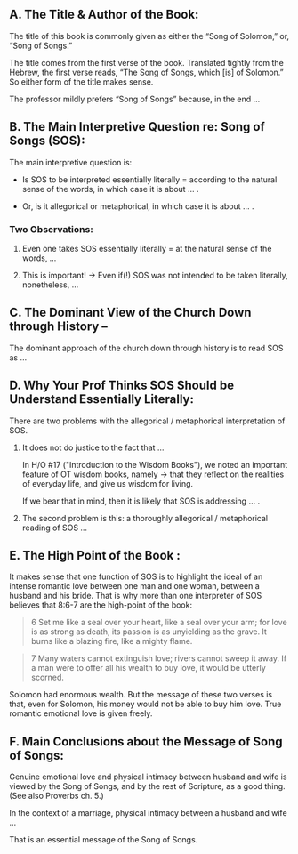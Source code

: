 
## A. The Title & Author of the Book:

The title of this book is commonly given as either the “Song of Solomon,” or, “Song of Songs.”

The title comes from the first verse of the book. Translated tightly from the Hebrew, the first verse reads, “The Song of Songs, which [is] of Solomon.” So either form of the title makes sense.

The professor mildly prefers “Song of Songs” because, in the end …

## B. The Main Interpretive Question re: Song of Songs (SOS):

The main interpretive question is:

- Is SOS to be interpreted essentially literally = according to the natural sense of the words, in which case it is about … .

- Or, is it allegorical or metaphorical, in which case it is about … .

### Two Observations:

1. Even one takes SOS essentially literally = at the natural sense of the words, …

2. This is important! → Even if(!) SOS was not intended to be taken literally, nonetheless, …

## C. The Dominant View of the Church Down through History –

The dominant approach of the church down through history is to read SOS as …

## D. Why Your Prof Thinks SOS Should be Understand Essentially Literally:

There are two problems with the allegorical / metaphorical interpretation of SOS.

1. It does not do justice to the fact that …

   In H/O #17 ("Introduction to the Wisdom Books"), we noted an important feature of OT wisdom books, namely → that they reflect on the realities of everyday life, and give us wisdom for living.

   If we bear that in mind, then it is likely that SOS is addressing … .



2. The second problem is this: a thoroughly allegorical / metaphorical reading of SOS …

## E. The High Point of the Book :

It makes sense that one function of SOS is to highlight the ideal of an intense romantic love between one man and one woman, between a husband and his bride. That is why more than one interpreter of SOS believes that 8:6-7 are the high-point of the book:

   > 6 Set me like a seal over your heart, like a seal over your arm; for love is as strong as death, its passion is as unyielding as the grave. It burns like a blazing fire, like a mighty flame.

   > 7 Many waters cannot extinguish love; rivers cannot sweep it away.  If a man were to offer all his wealth to buy love, it would be utterly scorned.

Solomon had enormous wealth. But the message of these two verses is that, even for Solomon, his money would not be able to buy him love. True romantic emotional love is given freely.

## F. Main Conclusions about the Message of Song of Songs:

Genuine emotional love and physical intimacy between husband and wife is viewed by the Song of Songs, and by the rest of Scripture, as a good thing. (See also Proverbs ch. 5.)

In the context of a marriage, physical intimacy between a husband and wife …

That is an essential message of the Song of Songs.